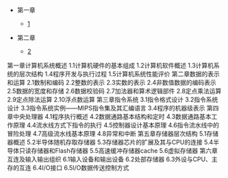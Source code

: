 * 第一章
  * [1](pages/Index.md)


* 第二章
  * [2](pages/Index.md)

第一章计算机系统概述
	1.1计算机硬件的基本组成
	1.2计算机软件概述
	1.3计算机系统的层次结构
	1.4程序开发与执行过程
	1.5计算机系统性能评价
第二章数据的表示和运算
	2.1数制和编码
	2.2整数的表示
	2.3实数的表示
	2.4非数值数据的编码表示
	2.5数据的宽度和存储
	2.6数据校验码
	2.7加法器和算术逻辑部件
	2.8定点乘法运算
	2.9定点除法运算
	2.10浮点数运算
第三章指令系统
	3.1指令格式设计
	3.2指令系统设计
	3.3指令系统实例——MIPS指令集及其汇编语言
	3.4程序的机器级表示
第四章中央处理器
	4.1程序执行概述
	4.2数据通路基本结构和定时
	4.3数据通路基本工作原理
	4.4流水线方式下指令的执行
	4.5控制器设计基本原理
	4.6指令流水线中的冒险处理
	4.7高级流水线基本原理
	4.8异常和中断
第五章存储器层次结构
	5.1存储器概述
	5.2半导体随机存取存储器
	5.3存储器芯片的扩展及其与CPU的连接
	5.4半导体只读存储器和Flash存储器
	5.5高速缓冲存储器cache
	5.6虚拟存储器
第六章互连及输入输出组织
	6.1输入设备和输出设备
	6.2处部存储器
	6.3外设与CPU、主存的互连
	6.4I/O接口
	6.5I/O数据传送控制方式
